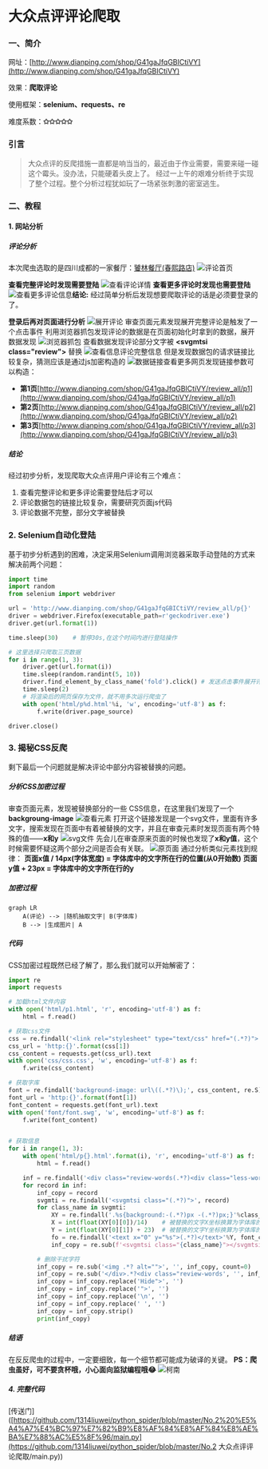 # 大众点评评论爬取

### 一、简介

网址：[http://www.dianping.com/shop/G41gaJfqGBICtiVY](http://www.dianping.com/shop/G41gaJfqGBICtiVY)

效果：**爬取评论**

使用框架：**selenium、requests、re**

难度系数：**✩✩✩✩✩**

### 引言

> 大众点评的反爬措施一直都是响当当的，最近由于作业需要，需要来碰一碰这个霉头。没办法，只能硬着头皮上了。
> 经过一上午的艰难分析终于实现了整个过程。整个分析过程犹如玩了一场紧张刺激的密室逃生。
### 二、教程

#### 1. 网站分析

##### 评论分析

本次爬虫选取的是四川成都的一家餐厅：[饕林餐厅(春熙路店)](http://www.dianping.com/shop/G41gaJfqGBICtiVY)
![评论首页](https://img-blog.csdnimg.cn/20200618223703718.png?x-oss-process=image/watermark,type_ZmFuZ3poZW5naGVpdGk,shadow_10,text_aHR0cHM6Ly9ibG9nLmNzZG4ubmV0L3FxXzQzNTgwMTkz,size_16,color_FFFFFF,t_70)

**查看完整评论时发现需要登陆**
![查看评论详情](https://img-blog.csdnimg.cn/20200618223835137.png?x-oss-process=image/watermark,type_ZmFuZ3poZW5naGVpdGk,shadow_10,text_aHR0cHM6Ly9ibG9nLmNzZG4ubmV0L3FxXzQzNTgwMTkz,size_16,color_FFFFFF,t_70)
**查看更多评论时发现也需要登陆**
![查看更多评论信息](https://img-blog.csdnimg.cn/20200618223957707.png?x-oss-process=image/watermark,type_ZmFuZ3poZW5naGVpdGk,shadow_10,text_aHR0cHM6Ly9ibG9nLmNzZG4ubmV0L3FxXzQzNTgwMTkz,size_16,color_FFFFFF,t_70)**结论:**
经过简单分析后发现想要爬取评论的话是必须要登录的了。

**登录后再对页面进行分析**
![展开评论](https://img-blog.csdnimg.cn/20200618224544115.png?x-oss-process=image/watermark,type_ZmFuZ3poZW5naGVpdGk,shadow_10,text_aHR0cHM6Ly9ibG9nLmNzZG4ubmV0L3FxXzQzNTgwMTkz,size_16,color_FFFFFF,t_70)
审查页面元素发现展开完整评论是触发了一个点击事件
利用浏览器抓包发现评论的数据是在页面初始化时拿到的数据，展开数据发现
![浏览器抓包](https://img-blog.csdnimg.cn/20200618225438942.png?x-oss-process=image/watermark,type_ZmFuZ3poZW5naGVpdGk,shadow_10,text_aHR0cHM6Ly9ibG9nLmNzZG4ubmV0L3FxXzQzNTgwMTkz,size_16,color_FFFFFF,t_70)
查看数据发现评论部分文字被 **\<svgmtsi class="review"></svgmtsi>** 替换
![查看信息评论完整信息](https://img-blog.csdnimg.cn/20200618225836226.png?x-oss-process=image/watermark,type_ZmFuZ3poZW5naGVpdGk,shadow_10,text_aHR0cHM6Ly9ibG9nLmNzZG4ubmV0L3FxXzQzNTgwMTkz,size_16,color_FFFFFF,t_70)
但是发现数据包的请求链接比较复杂，猜测应该是通过js加密构造的
![数据链接](https://img-blog.csdnimg.cn/20200618231117355.png?x-oss-process=image/watermark,type_ZmFuZ3poZW5naGVpdGk,shadow_10,text_aHR0cHM6Ly9ibG9nLmNzZG4ubmV0L3FxXzQzNTgwMTkz,size_16,color_FFFFFF,t_70)查看更多网页发现链接参数可以构造：
- **第1页**[http://www.dianping.com/shop/G41gaJfqGBICtiVY/review_all/p1](http://www.dianping.com/shop/G41gaJfqGBICtiVY/review_all/p1)
- **第2页**[http://www.dianping.com/shop/G41gaJfqGBICtiVY/review_all/p2](http://www.dianping.com/shop/G41gaJfqGBICtiVY/review_all/p2)
- **第3页**[http://www.dianping.com/shop/G41gaJfqGBICtiVY/review_all/p3](http://www.dianping.com/shop/G41gaJfqGBICtiVY/review_all/p3)

##### 结论

经过初步分析，发现爬取大众点评用户评论有三个难点：
1. 查看完整评论和更多评论需要登陆后才可以
2. 评论数据包的链接比较复杂，需要研究页面js代码
3. 评论数据不完整，部分文字被替换


### 2. Selenium自动化登陆

基于初步分析遇到的困难，决定采用Selenium调用浏览器采取手动登陆的方式来解决前两个问题：

```python
import time
import random
from selenium import webdriver

url = 'http://www.dianping.com/shop/G41gaJfqGBICtiVY/review_all/p{}'
driver = webdriver.Firefox(executable_path=r'geckodriver.exe')
driver.get(url.format(1))

time.sleep(30)    # 暂停30s,在这个时间内进行登陆操作

# 这里选择只爬取三页数据
for i in range(1, 3):
    driver.get(url.format(i))
    time.sleep(random.randint(5, 10))
    driver.find_element_by_class_name('fold').click() # 发送点击事件展开评论
    time.sleep(2)
	# 将渲染后的网页保存为文件，就不用多次运行爬虫了
    with open('html/p%d.html'%i, 'w', encoding='utf-8') as f:
        f.write(driver.page_source)

driver.close()
```
### 3.  揭秘CSS反爬

剩下最后一个问题就是解决评论中部分内容被替换的问题。
##### 分析CSS加密过程

审查页面元素，发现被替换部分的一些 CSS信息，在这里我们发现了一个**backgroung-image**
![查看元素](https://img-blog.csdnimg.cn/20200618233446634.png?x-oss-process=image/watermark,type_ZmFuZ3poZW5naGVpdGk,shadow_10,text_aHR0cHM6Ly9ibG9nLmNzZG4ubmV0L3FxXzQzNTgwMTkz,size_16,color_FFFFFF,t_70)
打开这个链接发现是一个svg文件，里面有许多文字，搜索发现在页面中有着被替换的文字，并且在审查元素时发现页面有两个特殊的值——**x和y**
![svg文件](https://img-blog.csdnimg.cn/20200618234735461.png?x-oss-process=image/watermark,type_ZmFuZ3poZW5naGVpdGk,shadow_10,text_aHR0cHM6Ly9ibG9nLmNzZG4ubmV0L3FxXzQzNTgwMTkz,size_16,color_FFFFFF,t_70)
先会儿在审查原来页面的时候也发现了**x和y值**，这个时候需要怀疑这两个部分之间是否会有关联。
![原页面](https://img-blog.csdnimg.cn/202006182350197.png?x-oss-process=image/watermark,type_ZmFuZ3poZW5naGVpdGk,shadow_10,text_aHR0cHM6Ly9ibG9nLmNzZG4ubmV0L3FxXzQzNTgwMTkz,size_16,color_FFFFFF,t_70)
通过分析类似元素找到规律：
**页面x值 / 14px(字体宽度) = 字体库中的文字所在行的位置(从0开始数)**
**页面y值 + 23px = 字体库中的文字所在行的y**
##### 加密过程

```mermaid
graph LR
	A(评论) --> |随机抽取文字| B(字体库)
	B --> |生成图片| A
```

##### 代码

CSS加密过程既然已经了解了，那么我们就可以开始解密了：

```python
import re
import requests

# 加载html文件内容
with open('html/p1.html', 'r', encoding='utf-8') as f:
    html = f.read()

# 获取css文件
css = re.findall('<link rel="stylesheet" type="text/css" href="(.*?)">', html, re.S)
css_url = 'http:{}'.format(css[1])
css_content = requests.get(css_url).text
with open('css/css.css', 'w', encoding='utf-8') as f:
    f.write(css_content)

# 获取字库
font = re.findall('background-image: url\((.*?)\);', css_content, re.S)
font_url = 'http:{}'.format(font[1])
font_content = requests.get(font_url).text
with open('font/font.swg', 'w', encoding='utf-8') as f:
    f.write(font_content)


# 获取信息
for i in range(1, 3):
    with open('html/p{}.html'.format(i), 'r', encoding='utf-8') as f:
        html = f.read()

    inf = re.findall('<div class="review-words(.*?)<div class="less-words">', html, re.S)
    for record in inf:
        inf_copy = record
        svgmti = re.findall('<svgmtsi class="(.*?)">', record)
        for class_name in svgmti:
            XY = re.findall('.%s{background:-(.*?)px -(.*?)px;}'%class_name, css_content, re.S)
            X = int(float(XY[0][0])/14)    # 被替换的文字X坐标换算为字体库的X
            Y = int(float(XY[0][1]) + 23)  # 被替换的文字Y坐标换算为字体库的Y
            fo = re.findall('<text x="0" y="%s">(.*?)</text>'%Y, font_content)
            inf_copy = re.sub(f'<svgmtsi class="{class_name}"></svgmtsi>', fo[0][X], inf_copy, count=0)

        # 删除干扰字符
        inf_copy = re.sub('<img .*? alt="">', '', inf_copy, count=0)
        inf_copy = re.sub('</div>.*?<div class="review-words', '', inf_copy, count=0, flags=re.S)
        inf_copy = inf_copy.replace('Hide">', '')
        inf_copy = inf_copy.replace('">', '')
        inf_copy = inf_copy.replace('\n', '')
        inf_copy = inf_copy.replace(' ', '')
        inf_copy = inf_copy.strip()
        print(inf_copy)
```

##### 结语

在反反爬虫的过程中，一定要细致，每一个细节都可能成为破译的关键。
**PS：爬虫虽好，可不要贪杯哦，小心面向监狱编程哦😂**
![柯南](https://img-blog.csdnimg.cn/20200619001553644.png?x-oss-process=image/watermark,type_ZmFuZ3poZW5naGVpdGk,shadow_10,text_aHR0cHM6Ly9ibG9nLmNzZG4ubmV0L3FxXzQzNTgwMTkz,size_16,color_FFFFFF,t_70)

##### 4. 完整代码

[传送门]([https://github.com/1314liuwei/python_spider/blob/master/No.2%20%E5%A4%A7%E4%BC%97%E7%82%B9%E8%AF%84%E8%AF%84%E8%AE%BA%E7%88%AC%E5%8F%96/main.py](https://github.com/1314liuwei/python_spider/blob/master/No.2 大众点评评论爬取/main.py))